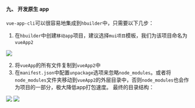 #### 九、 开发原生 app
`vue-app-cli`可以很容易地集成到`hbuilder`中，只需要以下几步：
1. 在`hbuilder`中创建`移动app`项目，建议选择`mui项目`模板，我们为该项目命名为`vueApp2`
<!--![](https://upload-images.jianshu.io/upload_images/1495096-4d884b66a656140b.png?imageMogr2/auto-orient/strip%7CimageView2/2/w/1240)-->
![](https://upload-images.jianshu.io/upload_images/1495096-5f53bc0466556a07.png?imageMogr2/auto-orient/strip%7CimageView2/2/w/1240)


2. 将`vueApp`的所有文件复制到`vueApp2`中
3. 在`manifest.json`中配置`unpackage`选项来忽略`node_modules`。或者将`node_modules`文件夹移动到`vueApp2`的外层目录中，否则`node_modules`也会作为项目的一部分，极大降低app打包速度。
最终的目录结构：

<!--![](https://upload-images.jianshu.io/upload_images/1495096-42b9e615cae1d79e.png?imageMogr2/auto-orient/strip%7CimageView2/2/w/1240)-->
<!--![](https://upload-images.jianshu.io/upload_images/1495096-fb437cf5420832b0.png?imageMogr2/auto-orient/strip%7CimageView2/2/w/1240)-->

![](https://upload-images.jianshu.io/upload_images/1495096-ed7c77e8e1b01745.png?imageMogr2/auto-orient/strip%7CimageView2/2/w/1240)
![](https://upload-images.jianshu.io/upload_images/1495096-4c48493696ef8100.png?imageMogr2/auto-orient/strip%7CimageView2/2/w/1240)